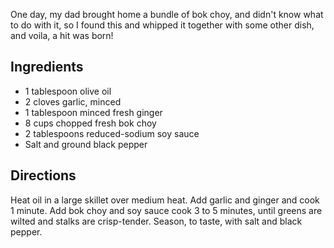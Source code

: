 <div id="wikitext">

One day, my dad brought home a bundle of bok choy, and didn't know what
to do with it, so I found this and whipped it together with some other
dish, and voila, a hit was born!

<span id="ingredients"></span>

Ingredients
-----------

-   1 tablespoon olive oil
-   2 cloves garlic, minced
-   1 tablespoon minced fresh ginger
-   8 cups chopped fresh bok choy
-   2 tablespoons reduced-sodium soy sauce
-   Salt and ground black pepper

<span id="directions"></span>

Directions
----------

Heat oil in a large skillet over medium heat. Add garlic and ginger and
cook 1 minute. Add bok choy and soy sauce cook 3 to 5 minutes, until
greens are wilted and stalks are crisp-tender. Season, to taste, with
salt and black pepper.

<div class="vspace">

</div>

</div>
